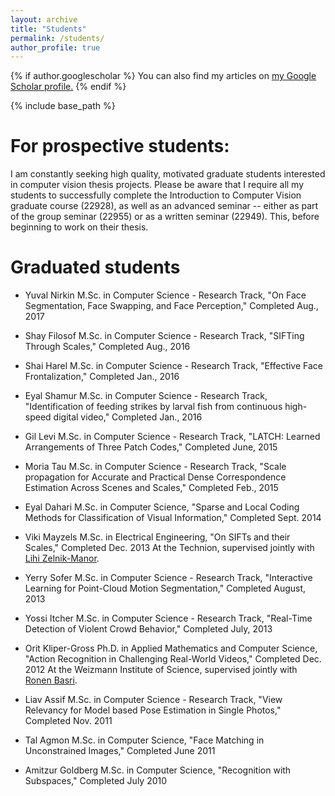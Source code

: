 ```yaml
---
layout: archive
title: "Students"
permalink: /students/
author_profile: true
---
```


{% if author.googlescholar %}
  You can also find my articles on <u><a href="{{author.googlescholar}}">my Google Scholar profile</a>.</u>
{% endif %}

{% include base_path %}

For prospective students:
====
I am constantly seeking high quality, motivated graduate students interested in computer vision thesis projects. Please be aware that I require all my students to successfully complete the Introduction to Computer Vision graduate course (22928), as well as an advanced seminar -- either as part of the group seminar (22955) or as a written seminar (22949). This, before beginning to work on their thesis.

Graduated students
====
* Yuval Nirkin
M.Sc. in Computer Science - Research Track, "On Face Segmentation, Face Swapping, and Face Perception," Completed Aug., 2017

* Shay Filosof
M.Sc. in Computer Science - Research Track, "SIFTing Through Scales," Completed Aug., 2016

* Shai Harel
M.Sc. in Computer Science - Research Track, "Effective Face Frontalization," Completed Jan., 2016

* Eyal Shamur
M.Sc. in Computer Science - Research Track, "Identification of feeding strikes by larval fish from continuous high-speed digital video," Completed Jan., 2016

* Gil Levi
M.Sc. in Computer Science - Research Track, "LATCH: Learned Arrangements of Three Patch Codes," Completed June, 2015

* Moria Tau
M.Sc. in Computer Science - Research Track, "Scale propagation for Accurate and Practical Dense Correspondence Estimation Across Scenes and Scales," Completed Feb., 2015

* Eyal Dahari
M.Sc. in Computer Science, "Sparse and Local Coding Methods for Classification of Visual Information," Completed Sept. 2014

* Viki Mayzels
M.Sc. in Electrical Engineering, "On SIFTs and their Scales," Completed Dec. 2013
At the Technion, supervised jointly with [Lihi Zelnik-Manor](http://lihi.eew.technion.ac.il/).

* Yerry Sofer
M.Sc. in Computer Science - Research Track, "Interactive Learning for Point-Cloud Motion Segmentation," Completed August, 2013

* Yossi Itcher
M.Sc. in Computer Science - Research Track, "Real-Time Detection of Violent Crowd Behavior," Completed July, 2013

* Orit Kliper-Gross
Ph.D. in Applied Mathematics and Computer Science, "Action Recognition in Challenging Real-World Videos," Completed Dec. 2012 
At the Weizmann Institute of Science, supervised jointly with [Ronen Basri](http://www.weizmann.ac.il/math/ronen/).

* Liav Assif
M.Sc. in Computer Science - Research Track, "View Relevancy for Model based Pose Estimation in Single Photos," Completed Nov. 2011

* Tal Agmon
M.Sc. in Computer Science, "Face Matching in Unconstrained Images," Completed June 2011

* Amitzur Goldberg
M.Sc. in Computer Science, "Recognition with Subspaces," Completed July 2010
